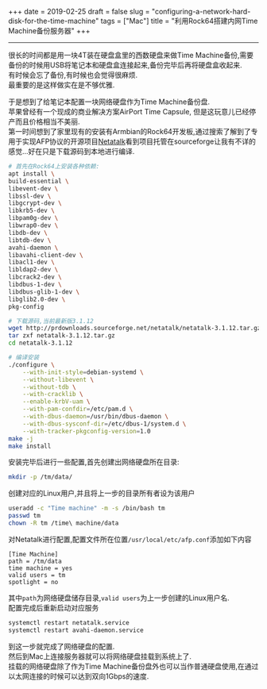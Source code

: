 +++
date = 2019-02-25
draft = false
slug = "configuring-a-network-hard-disk-for-the-time-machine"
tags = ["Mac"]
title = "利用Rock64搭建内网Time Machine备份服务器"
+++

---
很长的时间都是用一块4T装在硬盘盒里的西数硬盘来做Time Machine备份,需要备份的时候用USB将笔记本和硬盘盒连接起来,备份完毕后再将硬盘盒收起来.  
有时候会忘了备份,有时候也会觉得很麻烦.  
最重要的是这样做实在是不够优雅.  

于是想到了给笔记本配置一块网络硬盘作为Time Machine备份盘.  
苹果曾经有一个现成的商业解决方案AirPort Time Capsule, 但是这玩意儿已经停产而且价格相当不美丽.  
第一时间想到了家里现有的安装有Armbian的Rock64开发板,通过搜索了解到了专用于实现AFP协议的开源项目[Netatalk](http://netatalk.sourceforge.net)看到项目托管在sourceforge让我有不详的感觉...好在只是下载源码到本地进行编译.  

```bash
# 首先在Rock64上安装各种依赖:
apt install \
build-essential \
libevent-dev \
libssl-dev \
libgcrypt-dev \
libkrb5-dev \
libpam0g-dev \
libwrap0-dev \
libdb-dev \
libtdb-dev \
avahi-daemon \
libavahi-client-dev \
libacl1-dev \
libldap2-dev \
libcrack2-dev \
libdbus-1-dev \
libdbus-glib-1-dev \
libglib2.0-dev \
pkg-config

# 下载源码,当前最新版3.1.12
wget http://prdownloads.sourceforge.net/netatalk/netatalk-3.1.12.tar.gz
tar zxf netatalk-3.1.12.tar.gz
cd netatalk-3.1.12

# 编译安装
./configure \
    --with-init-style=debian-systemd \
    --without-libevent \
    --without-tdb \
    --with-cracklib \
    --enable-krbV-uam \
    --with-pam-confdir=/etc/pam.d \
    --with-dbus-daemon=/usr/bin/dbus-daemon \
    --with-dbus-sysconf-dir=/etc/dbus-1/system.d \
    --with-tracker-pkgconfig-version=1.0
make -j
make install
```
安装完毕后进行一些配置,首先创建出网络硬盘所在目录:
```bash
mkdir -p /tm/data/
```
创建对应的Linux用户,并且将上一步的目录所有者设为该用户
```bash
useradd -c "Time machine" -m -s /bin/bash tm
passwd tm
chown -R tm /time\ machine/data
```
对Netatalk进行配置,配置文件所在位置`/usr/local/etc/afp.conf`添加如下内容
```shell
[Time Machine]
path = /tm/data
time machine = yes
valid users = tm
spotlight = no
```
其中`path`为网络硬盘储存目录,`valid users`为上一步创建的Linux用户名.  
配置完成后重新启动对应服务
```bash
systemctl restart netatalk.service
systemctl restart avahi-daemon.service
```
到这一步就完成了网络硬盘的配置.  
然后到Mac上连接服务器就可以将网络硬盘挂载到系统上了.  
挂载的网络硬盘除了作为Time Machine备份盘外也可以当作普通硬盘使用,在通过以太网连接的时候可以达到双向1Gbps的速度.